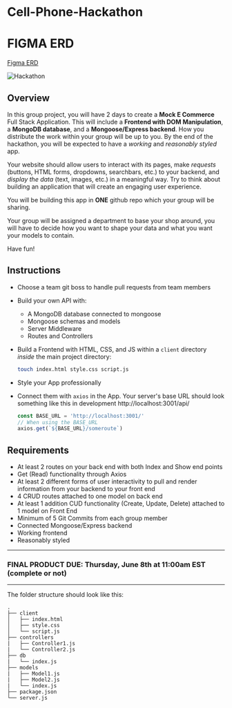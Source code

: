 # Cell-Phone-Hackathon

# FIGMA ERD
[Figma ERD](https://www.figma.com/file/s6l3H5archAJB5sohCyzUd/Cell-Phone-Hackathon?type=whiteboard&node-id=0%3A1&t=d2IDmtFsCW3UWIgf-1)

![Hackathon](https://external-content.duckduckgo.com/iu/?u=https%3A%2F%2Fwww.usdigitalpartners.com%2Fwp-content%2Fuploads%2Fhackathon.gif&f=1&nofb=1)

## Overview

In this group project, you will have 2 days to create a **Mock E Commerce** Full Stack Application. This will include a **Frontend with DOM Manipulation**, a **MongoDB database**, and a **Mongoose/Express backend**. How you distribute the work within your group will be up to you. By the end of the hackathon, you will be expected to have a _working_  and _reasonably styled_ app. 


Your website should allow users to interact with its pages, make _requests_ (buttons, HTML forms, dropdowns, searchbars, etc.) to your backend, and *display the data* (text, images, etc.) in a meaningful way. Try to think about building an application that will create an engaging user experience.

You will be building this app in **ONE** github repo which your group will be sharing. 

Your group will be assigned a department to base your shop around, you will have to decide how you want to shape your data and what you want your models to contain. 

Have fun!

## Instructions

- Choose a team git boss to handle pull requests from team members
- Build your own API with:
  - A MongoDB database connected to mongoose
  - Mongoose schemas and models
  - Server Middleware
  - Routes and Controllers
- Build a Frontend with HTML, CSS, and JS within a `client` directory _inside_ the main project directory:

  ```sh
  touch index.html style.css script.js
  ```


- Style your App professionally
- Connect them with `axios` in the App. Your server's base URL should look something like this in development http://localhost:3001/api/
  ```js
  const BASE_URL = 'http://localhost:3001/'
  // When using the BASE_URL
  axios.get(`${BASE_URL}/someroute`)
  ```

## Requirements

- At least 2 routes on your back end with both Index and Show end points
- Get (Read) functionality through Axios
- At least 2 different forms of user interactivity to pull and render information from your backend to your front end
- 4 CRUD routes attached to one model on back end
- At least 1 addition CUD functionality (Create, Update, Delete) attached to 1 model on Front End
- Minimum of 5 Git Commits from each group member
- Connected Mongoose/Express backend
- Working frontend
- Reasonably styled

---

### **FINAL PRODUCT DUE: Thursday, June 8th at 11:00am EST (complete or not)**

---



The folder structure should look like this:

```
.
├── client
│   ├── index.html
│   ├── style.css
│   └── script.js
├── controllers
|   ├── Controller1.js
|   └── Controller2.js
├── db
|   └── index.js
├── models
|   ├── Model1.js
|   ├── Model2.js
|   └── index.js
├── package.json
└── server.js
```
